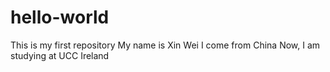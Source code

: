 # hello-world
This is my first repository
My name is Xin Wei
I come from China
Now, I am studying at UCC Ireland
